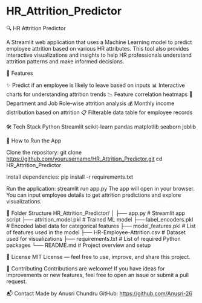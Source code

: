 # HR_Attrition_Predictor
🔍 HR Attrition Predictor

A Streamlit web application that uses a Machine Learning model to predict employee attrition based on various HR attributes. This tool also provides interactive visualizations and insights to help HR professionals understand attrition patterns and make informed decisions.

📌 Features

✨ Predict if an employee is likely to leave based on inputs
📊 Interactive charts for understanding attrition trends
📉 Feature correlation heatmaps
💼 Department and Job Role-wise attrition analysis
💰 Monthly income distribution based on attrition
📋 Filterable data table for employee records

🛠️ Tech Stack
Python
Streamlit
scikit-learn
pandas
matplotlib
seaborn
joblib

🚀 How to Run the App

Clone the repository:
git clone https://github.com/yourusername/HR_Attrition_Predictor.git
cd HR_Attrition_Predictor

Install dependencies:
pip install -r requirements.txt

Run the application:
streamlit run app.py
The app will open in your browser. You can input employee details to get attrition predictions and explore visualizations.

📁 Folder Structure
HR_Attrition_Predictor/
│
├── app.py                     # Streamlit app script
├── attrition_model.pkl       # Trained ML model
├── label_encoders.pkl        # Encoded label data for categorical features
├── model_features.pkl        # List of features used in the model
├── HR-Employee-Attrition.csv # Dataset used for visualizations
├── requirements.txt          # List of required Python packages
└── README.md                 # Project overview and setup

📄 License
MIT License — feel free to use, improve, and share this project.

🤝 Contributing
Contributions are welcome! If you have ideas for improvements or new features, feel free to open an issue or submit a pull request.

📬 Contact
Made by Anusri Chundru
GitHub: https://github.com/Anusri-26
